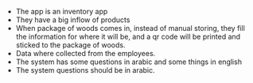- The app is an inventory app
- They have a big inflow of products
- When package of woods comes in, instead of manual storing, they fill the information for where it will be, and a qr code will be printed and sticked to the package of woods.
- Data where collected from the employees.
- The system has some questions in arabic and some things in english
- The system questions should be in arabic.